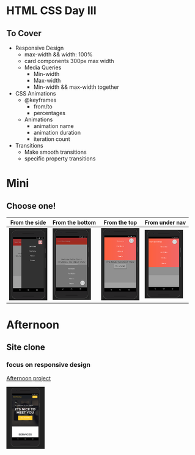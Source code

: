 # HTML CSS Day III

## To Cover

<ul>
    <li>Responsive Design
        <ul>
            <li>max-width && width: 100%</li>
            <li>card components 300px max width</li>
            <li>Media Queries
                <ul>
                    <li>Min-width</li>
                    <li>Max-width</li>
                    <li>Min-width && max-width together</li>
                </ul>
            </li>
        </ul>
    </li>
    <li>CSS Animations
        <ul>
            <li>@keyframes
                <ul>
                    <li>from/to</li>
                    <li>percentages</li>
                </ul>
            </li>
            <li>Animations
                <ul>
                    <li>animation name</li>
                    <li>animation duration</li>
                    <li>iteration count</li>
                </ul>
            </li>
        </ul>
    </li>
    <li>Transitions
        <ul>
            <li>Make smooth transitions</li>
            <li>specific property transitions</li>
        </ul>
    </li>
</ul>

# Mini

## Choose one!

| From the side  | From the bottom | From the top | From under nav
| ------------- | ------------- | ------------- | ------------- | 
| <img style='width: 100px' src="./media/nav1.png" >  | <img style='width: 100px' src="./media/nav2.png" >  | <img style='width: 100px' src="./media/nav3.png" > | <img style='width: 100px' src="./media/nav4.png" >


# Afternoon 

## Site clone

### focus on responsive design

<a href="https://blackrockdigital.github.io/startbootstrap-agency/">Afternoon project</a>

<img style='width: 100px' src="./media/afternoon.png" >